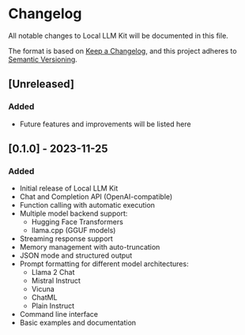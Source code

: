 # Changelog

All notable changes to Local LLM Kit will be documented in this file.

The format is based on [Keep a Changelog](https://keepachangelog.com/en/1.0.0/),
and this project adheres to [Semantic Versioning](https://semver.org/spec/v2.0.0.html).

## [Unreleased]

### Added
- Future features and improvements will be listed here

## [0.1.0] - 2023-11-25

### Added
- Initial release of Local LLM Kit
- Chat and Completion API (OpenAI-compatible)
- Function calling with automatic execution
- Multiple model backend support:
  - Hugging Face Transformers
  - llama.cpp (GGUF models)
- Streaming response support
- Memory management with auto-truncation
- JSON mode and structured output
- Prompt formatting for different model architectures:
  - Llama 2 Chat
  - Mistral Instruct
  - Vicuna
  - ChatML
  - Plain Instruct
- Command line interface
- Basic examples and documentation 